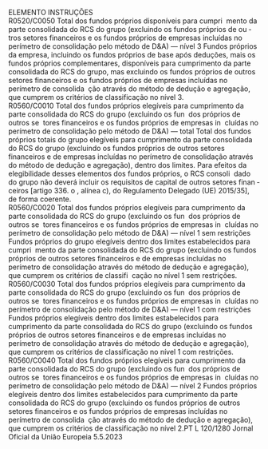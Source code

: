  
ELEMENTO  INSTRUÇÕES  
R0520/C0050  Total dos fundos próprios 
disponíveis para cumpri ­
mento da parte consolidada 
do RCS do grupo (excluindo 
os fundos próprios de ou ­
tros setores financeiros e os 
fundos próprios de empresas 
incluídas no perímetro de 
consolidação pelo método 
de D&A) — nível 3  Fundos próprios da empresa, incluindo os fundos próprios de base após deduções, 
mais os fundos próprios complementares, disponíveis para cumprimento da parte 
consolidada do RCS do grupo, mas excluindo os fundos próprios de outros setores 
financeiros e os fundos próprios de empresas incluídas no perímetro de consolida ­
ção através do método de dedução e agregação, que cumprem os critérios de 
classificação no nível 3.  
R0560/C0010  Total dos fundos próprios 
elegíveis para cumprimento 
da parte consolidada do RCS 
do grupo (excluindo os fun ­
dos próprios de outros se ­
tores financeiros e os fundos 
próprios de empresas in ­
cluídas no perímetro de 
consolidação pelo método 
de D&A) — total  Total dos fundos próprios totais do grupo elegíveis para cumprimento da parte 
consolidada do RCS do grupo (excluindo os fundos próprios de outros setores 
financeiros e de empresas incluídas no perímetro de consolidação através do método 
de dedução e agregação), dentro dos limites. 
Para efeitos da elegibilidade desses elementos dos fundos próprios, o RCS consoli ­
dado do grupo não deverá incluir os requisitos de capital de outros setores finan ­
ceiros [artigo 336.  o , alínea c), do Regulamento Delegado (UE) 2015/35], de forma 
coerente.  
R0560/C0020  Total dos fundos próprios 
elegíveis para cumprimento 
da parte consolidada do RCS 
do grupo (excluindo os fun ­
dos próprios de outros se ­
tores financeiros e os fundos 
próprios de empresas in ­
cluídas no perímetro de 
consolidação pelo método 
de D&A) — nível 1 sem 
restrições  Fundos próprios do grupo elegíveis dentro dos limites estabelecidos para cumpri ­
mento da parte consolidada do RCS do grupo (excluindo os fundos próprios de 
outros setores financeiros e de empresas incluídas no perímetro de consolidação 
através do método de dedução e agregação), que cumprem os critérios de classifi ­
cação no nível 1 sem restrições.  
R0560/C0030  Total dos fundos próprios 
elegíveis para cumprimento 
da parte consolidada do RCS 
do grupo (excluindo os fun ­
dos próprios de outros se ­
tores financeiros e os fundos 
próprios de empresas in ­
cluídas no perímetro de 
consolidação pelo método 
de D&A) — nível 1 com 
restrições  Fundos próprios elegíveis dentro dos limites estabelecidos para cumprimento da 
parte consolidada do RCS do grupo (excluindo os fundos próprios de outros setores 
financeiros e de empresas incluídas no perímetro de consolidação através do método 
de dedução e agregação), que cumprem os critérios de classificação no nível 1 com 
restrições.  
R0560/C0040  Total dos fundos próprios 
elegíveis para cumprimento 
da parte consolidada do RCS 
do grupo (excluindo os fun ­
dos próprios de outros se ­
tores financeiros e os fundos 
próprios de empresas in ­
cluídas no perímetro de 
consolidação pelo método 
de D&A) — nível 2  Fundos próprios elegíveis dentro dos limites estabelecidos para cumprimento da 
parte consolidada do RCS do grupo (excluindo os fundos próprios de outros setores 
financeiros e os fundos próprios de empresas incluídas no perímetro de consolida ­
ção através do método de dedução e agregação), que cumprem os critérios de 
classificação no nível 2.PT  L 120/1280 Jornal Oficial da União Europeia 5.5.2023